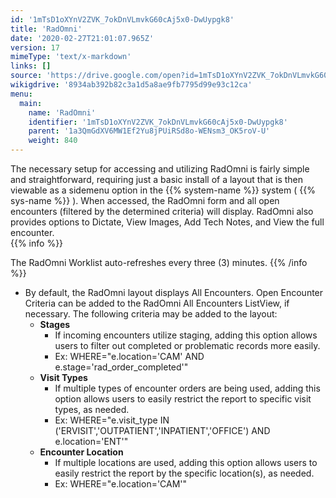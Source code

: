 ```yaml
---
id: '1mTsD1oXYnV2ZVK_7okDnVLmvkG60cAj5x0-DwUypgk8'
title: 'RadOmni'
date: '2020-02-27T21:01:07.965Z'
version: 17
mimeType: 'text/x-markdown'
links: []
source: 'https://drive.google.com/open?id=1mTsD1oXYnV2ZVK_7okDnVLmvkG60cAj5x0-DwUypgk8'
wikigdrive: '8934ab392b82c3a1d5a8ae9fb7795d99e93c12ca'
menu:
  main:
    name: 'RadOmni'
    identifier: '1mTsD1oXYnV2ZVK_7okDnVLmvkG60cAj5x0-DwUypgk8'
    parent: '1a3QmGdXV6MW1Ef2Yu8jPUiRSd8o-WENsm3_OK5roV-U'
    weight: 840
---
```

The necessary setup for accessing and utilizing RadOmni is fairly simple and straightforward, requiring just a basic install of a layout that is then viewable as a sidemenu option in the {{% system-name %}} system ( {{% sys-name %}} ). When accessed, the RadOmni form and all open encounters (filtered by the determined criteria) will display. RadOmni also provides options to Dictate, View Images, Add Tech Notes, and View the full encounter.  
{{% info %}}

The RadOmni Worklist auto-refreshes every three (3) minutes.
{{% /info %}}
* By default, the RadOmni layout displays All Encounters. Open Encounter Criteria can be added to the RadOmni All Encounters ListView, if necessary. The following criteria may be added to the layout:
   * <strong>Stages</strong>
      * If incoming encounters utilize staging, adding this option allows users to filter out completed or problematic records more easily.
      * Ex: WHERE="e.location='CAM' AND e.stage='rad_order_completed'"
   * <strong>Visit Types</strong>
      * If multiple types of encounter orders are being used, adding this option allows users to easily restrict the report to specific visit types, as needed.
      * Ex: WHERE="e.visit_type IN ('ERVISIT','OUTPATIENT','INPATIENT','OFFICE') AND e.location='ENT'"
   * <strong>Encounter Location</strong>
      * If multiple locations are used, adding this option allows users to easily restrict the report by the specific location(s), as needed.
      * Ex: WHERE="e.location='CAM'"
